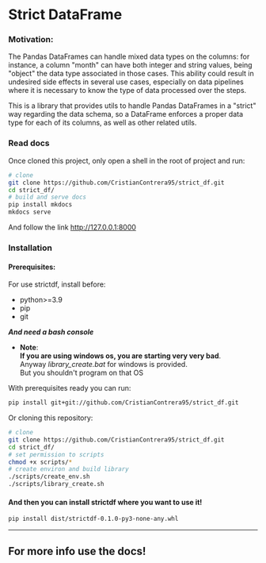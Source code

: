 # Strict DataFrame


### Motivation:

The Pandas DataFrames can handle mixed data types on the columns: for instance, a column "month" can have both integer and string values, being "object" the data type associated in those cases. This ability could result in undesired side effects in several use cases, especially on data pipelines where it is necessary to know the type of data processed over the steps.


This is a library that provides utils to handle Pandas DataFrames in a "strict" way regarding the data schema, so a DataFrame enforces a proper data type for each of its columns, as well as other related utils.


### Read docs
Once cloned this project, only open a shell in the root of project and run:
``` bash
# clone
git clone https://github.com/CristianContrera95/strict_df.git
cd strict_df/
# build and serve docs
pip install mkdocs
mkdocs serve
```
And follow the link http://127.0.0.1:8000


### Installation

#### Prerequisites:
For use strictdf, install before:
- python>=3.9
- pip
- git

***And need a bash console***

- **Note**:  
    **If you are using windows os, you are starting very very bad**.   
    Anyway *library_create.bat* for windows is provided.  
    But you shouldn't program on that OS

With prerequisites ready you can run:

``` bash
pip install git+git://github.com/CristianContrera95/strict_df.git
```

Or cloning this repository:

``` bash
# clone
git clone https://github.com/CristianContrera95/strict_df.git
cd strict_df/
# set permission to scripts
chmod +x scripts/*
# create environ and build library
./scripts/create_env.sh
./scripts/library_create.sh
```

#### And then you can install strictdf where you want to use it! 

``` bash
pip install dist/strictdf-0.1.0-py3-none-any.whl
```
---
##  For more info use the docs!
